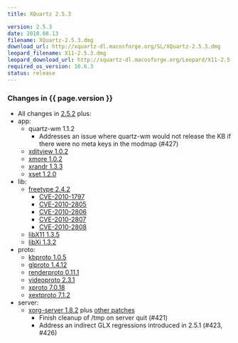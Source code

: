 ```yaml
---
title: XQuartz 2.5.3

version: 2.5.3
date: 2010.08.13
filename: XQuartz-2.5.3.dmg
download_url: http://xquartz-dl.macosforge.org/SL/XQuartz-2.5.3.dmg
leopard_filename: X11-2.5.3.dmg
leopard_download_url: http://xquartz-dl.macosforge.org/Leopard/X11-2.5.3.dmg
required_os_version: 10.6.3
status: release
---
```


### Changes in {{ page.version }} ###
  * All changes in [2.5.2](XQuartz-2.5.2.html) plus:
  * app:
      * quartz-wm 1.1.2
        * Addresses an issue where quartz-wm would not release the KB if there were no meta keys in the modmap (#427)
      * [xditview 1.0.2](http://lists.x.org/archives/xorg-announce/2010-August/001367.html)
      * [xmore 1.0.2](http://lists.x.org/archives/xorg-announce/2010-July/001360.html)
      * [xrandr 1.3.3](http://lists.x.org/archives/xorg-announce/2010-July/001361.html)
      * [xset 1.2.0](http://lists.x.org/archives/xorg-announce/2010-August/001366.html)
  * lib:
      * [freetype 2.4.2](http://freetype.sourceforge.net/index2.html#release-freetype-2.4.2)
        * [CVE-2010-1797](http://cve.mitre.org/cgi-bin/cvename.cgi?name=CVE-2010-1797)
        * [CVE-2010-2805](http://cve.mitre.org/cgi-bin/cvename.cgi?name=CVE-2010-2805)
        * [CVE-2010-2806](http://cve.mitre.org/cgi-bin/cvename.cgi?name=CVE-2010-2806)
        * [CVE-2010-2807](http://cve.mitre.org/cgi-bin/cvename.cgi?name=CVE-2010-2807)
        * [CVE-2010-2808](http://cve.mitre.org/cgi-bin/cvename.cgi?name=CVE-2010-2808)
      * [libX11 1.3.5](http://lists.x.org/archives/xorg-announce/2010-August/001382.html)
      * [libXi 1.3.2](http://lists.x.org/archives/xorg-announce/2010-August/001364.html)
  * proto:
      * [kbproto 1.0.5](http://lists.x.org/archives/xorg-announce/2010-August/001369.html)
      * [glproto 1.4.12](http://lists.x.org/archives/xorg-announce/2010-August/001368.html)
      * [renderproto 0.11.1](http://lists.x.org/archives/xorg-announce/2010-August/001370.html)
      * [videoproto 2.3.1](http://lists.x.org/archives/xorg-announce/2010-August/001371.html)
      * [xproto 7.0.18](http://lists.x.org/archives/xorg-announce/2010-August/001372.html)
      * [xextproto 7.1.2](http://lists.x.org/archives/xorg-announce/2010-August/001373.html)
  * server:
    * [xorg-server 1.8.2](http://lists.freedesktop.org/archives/xorg-announce/2010-June/001342.html) plus [other patches](https://github.com/XQuartz/xorg-server/commits/XQuartz-2.5.3)
      * Finish cleanup of /tmp on server quit (#421)
      * Address an indirect GLX regressions introduced in 2.5.1 (#423, #426)

